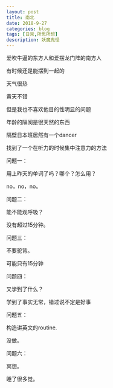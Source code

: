 ```yaml
---
layout: post
title: 南北
date: 2018-9-27
categories: blog
tags: [日常,所思所想]
description: 妖魔鬼怪
---
```


爱吹牛逼的东方人和爱摆龙门阵的南方人

有时候还是能摆到一起的

天气很热

黄天不错

但是我也不喜欢他目的性明显的问题

年龄的隔阂是很天然的东西

隔壁日本班居然有一个dancer

找到了一个在听力的时候集中注意力的方法

问题一：

用上昨天的单词了吗？哪个？怎么用？

no，no，no。

问题二：

能不能观呼吸？

没有超过15分钟。

问题三：

不要驼背。

可能只有15分钟

问题四：

又学到了什么？

学到了事实无常，错过说不定是好事

问题五：

构造讲英文的routine.

没做。

问题六：

冥想。 

睡了很多觉。
